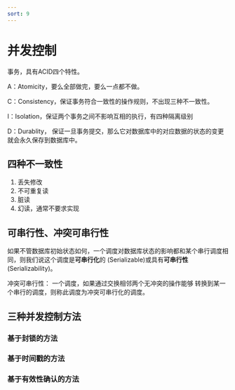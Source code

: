 ```yaml
---
sort: 9
---
```

# 并发控制

事务，具有ACID四个特性。

A：Atomicity，要么全部做完，要么一点都不做。

C：Consistency，保证事务符合一致性的操作规则，不出现三种不一致性。

I：Isolation，保证两个事务之间不影响互相的执行，有四种隔离级别

D：Durablity， 保证一旦事务提交，那么它对数据库中的对应数据的状态的变更就会永久保存到数据库中。



## 四种不一致性

1. 丢失修改
2. 不可重复读
3. 脏读
4. 幻读，通常不要求实现



## 可串行性、冲突可串行性

如果不管数据库初始状态如何，一个调度对数据库状态的影响都和某个串行调度相同，则我们说这个调度是**可串行化**的 (Serializable)或具有**可串行性**(Serializability)。

冲突可串行性： 一个调度，如果通过交换相邻两个无冲突的操作能够 转换到某一个串行的调度，则称此调度为冲突可串行化的调度。

## 三种并发控制方法
### 基于封锁的方法

### 基于时间戳的方法

### 基于有效性确认的方法